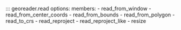 ::: georeader.read
    options:
      members:
        - read_from_window
        - read_from_center_coords
        - read_from_bounds
        - read_from_polygon
        - read_to_crs
        - read_reproject
        - read_reproject_like
        - resize